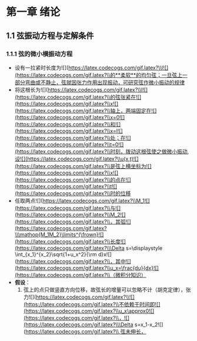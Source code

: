 # 第一章 绪论
## 1.1 弦振动方程与定解条件
### 1.1.1 弦的微小横振动方程
* 设有一拉紧时长度为![](https://latex.codecogs.com/gif.latex?\\l![](https://latex.codecogs.com/gif.latex?\\的**柔软**的均匀弦；一旦弦上一部分弯曲或不静止，弦就因张力作用出现振动，可研究弦作微小振动的规律
* 将这根长为![](https://latex.codecogs.com/gif.latex?\\l![](https://latex.codecogs.com/gif.latex?\\的弦张紧在![](https://latex.codecogs.com/gif.latex?\\x![](https://latex.codecogs.com/gif.latex?\\轴上，两端固定在![](https://latex.codecogs.com/gif.latex?\\x=0![](https://latex.codecogs.com/gif.latex?\\和![](https://latex.codecogs.com/gif.latex?\\x=l![](https://latex.codecogs.com/gif.latex?\\处；在![](https://latex.codecogs.com/gif.latex?\\t=0![](https://latex.codecogs.com/gif.latex?\\时刻，拨动这根弦使之做微小振动,设![](https://latex.codecogs.com/gif.latex?\\u(x,t)![](https://latex.codecogs.com/gif.latex?\\是弦上横坐标为![](https://latex.codecogs.com/gif.latex?\\x![](https://latex.codecogs.com/gif.latex?\\的点在![](https://latex.codecogs.com/gif.latex?\\t![](https://latex.codecogs.com/gif.latex?\\时的位移
* 任取两点![](https://latex.codecogs.com/gif.latex?\\M_1![](https://latex.codecogs.com/gif.latex?\\与![](https://latex.codecogs.com/gif.latex?\\M_2![](https://latex.codecogs.com/gif.latex?\\，其弧![](https://latex.codecogs.com/gif.latex?\\\mathop{M_1M_2}\limits^{\frown}![](https://latex.codecogs.com/gif.latex?\\长度![](https://latex.codecogs.com/gif.latex?\\\Delta s=\displaystyle \int_{x_1}^{x_2}\sqrt{1+u_x^2}{\rm d}x![](https://latex.codecogs.com/gif.latex?\\，其中![](https://latex.codecogs.com/gif.latex?\\u_x=\frac{du}{dx}![](https://latex.codecogs.com/gif.latex?\\（微积分知识）
* **假设**：
    1. 弦上的点只做竖直方向位移，故弦长的增量可以忽略不计（胡克定律），张力![](https://latex.codecogs.com/gif.latex?\\![](https://latex.codecogs.com/gif.latex?\\不依赖于时间即![](https://latex.codecogs.com/gif.latex?\\u_x\approx0![](https://latex.codecogs.com/gif.latex?\\，![](https://latex.codecogs.com/gif.latex?\\\Delta s=x_1-x_2![](https://latex.codecogs.com/gif.latex?\\,弦未伸长，
